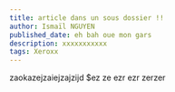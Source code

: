 ```yaml
---
title: article dans un sous dossier !!
author: Ismaïl NGUYEN
published_date: eh bah oue mon gars
description: xxxxxxxxxxx
tags: Xeroxx
---
```


zaokazejzaiejzajzijd 
$ez 
ze 
ezr ezr zerzer